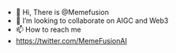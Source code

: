 - 👋 Hi, There is @Memefusion
- 💞️ I’m looking to collaborate on AIGC and Web3
- 📫 How to reach me
-    https://twitter.com/MemeFusionAI

<!---
Memefusion/Memefusion is a ✨ special ✨ repository because its `README.md` (this file) appears on your GitHub profile.
You can click the Preview link to take a look at your changes.
--->

